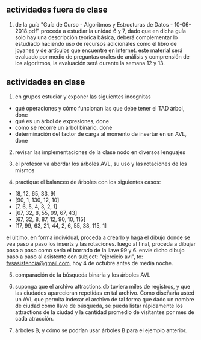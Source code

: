 ## actividades fuera de clase

1. de la guía "Guía de Curso - Algoritmos y Estructuras de Datos - 10-06-2018.pdf" proceda a estudiar la unidad 6 y 7, dado que en dicha guía solo hay una descripción teorica básica, deberá complementar lo estudiado haciendo uso de recursos adicionales como el libro de joyanes y de artículos que encuentre en internet. este material será evaluado por medio de preguntas orales de análisis y comprensión de los algoritmos, la evaluación será durante la semana 12 y 13.

## actividades en clase

1. en grupos estudiar y exponer las siguientes incognitas

- qué operaciones y cómo funcionan las que debe tener el TAD árbol, done
- qué es un árbol de expresiones, done
- cómo se recorre un árbol binario, done
- determinación del factor de carga al momento de insertar en un AVL, done

2. revisar las implementaciones de la clase nodo en diversos lenguajes

3. el profesor va abordar los árboles AVL, su uso y las rotaciones de los mismos

4. practique el balanceo de árboles con los siguientes casos:

- [8, 12, 65, 33, 9]
- [90, 1, 130, 12, 10]
- [7, 6, 5, 4, 3, 2, 1]
- [67, 32, 8, 55, 99, 67, 43]
- [67, 32, 8, 87, 12, 90, 10, 115]
- [17, 99, 63, 21, 44, 2, 6, 55, 38, 115, 1]

el último, en forma individual, proceda a crearlo y haga el dibujo donde se vea paso a paso los inserts y las rotaciones. luego al final, proceda a dibujar paso a paso como sería el borrado de la llave 99 y 6. envíe dicho dibujo paso a paso al asistente con subject: "ejercicio avl", to: fvsasistencia@gmail.com, hoy 4 de octubre antes de media noche.

5. comparación de la búsqueda binaria y los árboles AVL

6. suponga que el archivo attractions.db tuviera miles de registros, y que las ciudades aparecieran repetidas en tal archivo.
   Como diseñaría usted un AVL que permita indexar el archivo de tal forma que dado un nombre de ciudad como llave de búsqueda, se pueda listar rápidamente los attractions de la ciudad y la cantidad promedio de visitantes por mes de cada atracción.

7. árboles B, y cómo se podrían usar árboles B para el ejemplo anterior.
